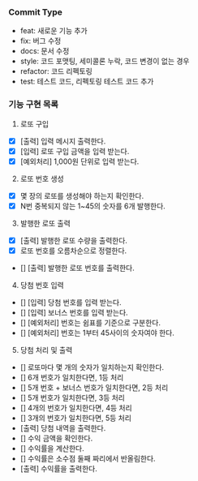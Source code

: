 ### Commit Type

- feat: 새로운 기능 추가
- fix: 버그 수정
- docs: 문서 수정
- style: 코드 포맷팅, 세미콜론 누락, 코드 변경이 없는 경우
- refactor: 코드 리펙토링
- test: 테스트 코드, 리펙토링 테스트 코드 추가

### 기능 구현 목록

1. 로또 구입

- [x] [출력] 입력 메시지 출력한다.
- [x] [입력] 로또 구입 금액을 입력 받는다.
- [x] [예외처리] 1,000원 단위로 입력 받는다.

2. 로또 번호 생성

- [x] 몇 장의 로또를 생성해야 하는지 확인한다.
- [x] N번 중복되지 않는 1~45의 숫자를 6개 발행한다.

3. 발행한 로또 출력

- [x] [출력] 발행한 로또 수량을 출력한다.
- [x] 로또 번호를 오름차순으로 정렬한다.
- [] [출력] 발행한 로또 번호를 출력한다.

4. 당첨 번호 입력

- [] [입력] 당첨 번호를 입력 받는다.
- [] [입력] 보너스 번호를 입력 받는다.
- [] [예외처리] 번호는 쉼표를 기준으로 구분한다.
- [] [예외처리] 번호는 1부터 45사이의 숫자여야 한다.

5. 당첨 처리 및 출력

- [] 로또마다 몇 개의 숫자가 일치하는지 확인한다.
- [] 6개 번호가 일치한다면, 1등 처리
- [] 5개 번호 + 보너스 번호가 일치한다면, 2등 처리
- [] 5개 번호가 일치한다면, 3등 처리
- [] 4개의 번호가 일치한다면, 4등 처리
- [] 3개의 번호가 일치한다면, 5등 처리
- [출력] 당첨 내역을 출력한다.
- [] 수익 금액을 확인한다.
- [] 수익률을 계산한다.
- [] 수익률은 소수점 둘째 짜리에서 반올림한다.
- [출력] 수익률을 출력한다.
